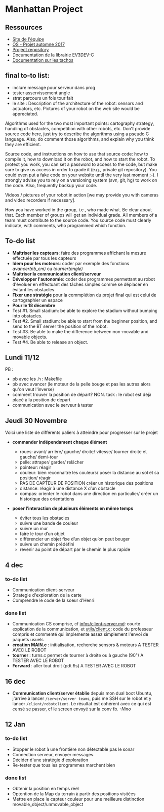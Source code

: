 # Manhattan Project

## Ressources

+ [Site de l'équipe](http://ninofiliu.fr/OS_project/)
+ [OS - Projet automne 2017](http://soc.eurecom.fr/OS/projects_fall2017.html)
+ [Project repository](https://gitlab.eurecom.fr/ludovic.apvrille/OS_Robot_Project_Fall2017)
+ [Documentation de la librairie EV3DEV-C](http://in4lio.github.io/ev3dev-c/)
+ [Documentation sur les tachos](http://docs.ev3dev.org/projects/lego-linux-drivers/en/ev3dev-jessie/motors.html#tacho-motor-subsystem)

## final to-to list: 
- inclure message pour serveur dans prog
- tester asservissement angle 
- strat parcours un fois tour fait 
- le site :
Description of the architecture of the robot: sensors and actuators, etc. Pictures of your robot on the web site would be appreciated.

Algorithms used for the two most important points: cartography strategy, handling of obstacles, competition with other robots, etc. Don't provide source code here, just try to describe the algorithms using a pseudo C language. Also, do comment those algorithms, and explain why you think they are efficient.

Source code, and instructions on how to use that source code: how to compile it, how to download it on the robot, and how to start the robot. To protect you work, you can set a password to access to the code, but make sure to give us access in order to grade it (e.g., private git repository). You could even put a fake code on your website until the very last moment ;-). I strongly advise you to rely on a versioning system (svn, git, hg) to work on the code. Also, frequently backup your code.

Videos / pictures of your robot in action [we may provide you with cameras and video recorders if necessary].

How you have worked in the group, i.e., who made what. Be clear about that. Each member of groups will get an individual grade. All members of a team must contribute to the source code. You source code must clearly indicate, with comments, who programmed which function.


## To-do list

+ **Maîtriser les capteurs**: faire des programmes affichant la mesure effectuée par tous les capteurs 
+ **Idem pour les moteurs**: coder par exemple des fonctions *avancer(nb_cm)* ou *tourner(angle)*
+ **Maîtriser la communication client/serveur**
+ **Développer l'autonomie**: coder des programmes permettant au robot d'évoluer en effectuant des tâches simples comme se déplacer en évitant les obstacles
+ **Fixer une stratégie** pour la commplétion du projet final qui est celui de cartographier un espace
+ **Pour le 18 décembre** 
+ Test #1. Small stadium: be able to explore the stadium without bumping into obstacles.
+ Test #2. Small stadium: be able to start from the beginner position, and send to the BT server the position of the robot.
+ Test #3. Be able to make the difference between non-movable and movable objects.
+ Test #4. Be able to release an object.

## Lundi 11/12
PB : 
+ pb avec les .h : Makefile 
+ pb avec avancer (le moteur de la pelle bouge et pas les autres alors qu'on veut l'inverse)
+ comment trouver la position de départ? NON. task : le robot est déjà placé à la position de départ 
+ communication avec le serveur à tester 

## Jeudi 30 Novembre
Voici une liste de différents paliers à atteindre pour progresser sur le projet
 + **commander indépendament chaque élément**
	+  roues: avant/ arrière/ gauche/ droite/ vitesse/ tourner droite et gauche/ demi-tour 
	+  pelle: attraper/ garder/ relâcher 
	+  pointeur: réagir
	+  couleur: bien reconnaitre les couleurs/ poser la distance au sol et sa position/ réagir
	+ PAS DE CAPTEUR DE POSITION créer un historique des positions
	+  distance: réagir à une distance X d’un obstacle
	+  compas: orienter le robot dans une direction en particulier/ créer un historique des orientations

+ **poser l’interaction de plusieurs éléments en même temps**
	+  éviter tous les obstacles
	+  suivre une bande de couleur
	+  suivre un mur
	+  faire le tour d’un objet
	+  différencier un objet fixe d’un objet qu’on peut bouger
	+  suivre un chemin prédéfini
	+  revenir au point de départ par le chemin le plus rapide
	
## 4 dec
### to-do list
+ Communication client-serveur
+ Strategie d'exploration de la carte
+ Comprendre le code de la soeur d'Henri
### done list

+ Communication CS comprise, cf [infos/client-server.md](https://github.com/StanleyMarx/ManhattanProject/blob/master/infos/client-server.md): courte explication de la communication, et [utils/client.c](https://github.com/StanleyMarx/ManhattanProject/blob/master/utils/client.c): code du professeur compris et commenté qui implemente assez simplement l'envoi de paquets usuels
+ **creation MAIN.c** : initialisation, recherche sensors & moteurs A TESTER AVEC LE ROBOT
+ **tourner** : turns.c permet de tourner à droite ou à gauche (90°) A TESTER AVEC LE ROBOT
+ **Forward** : aller tout droit (pdt 9s) A TESTER AVEC LE ROBOT

## 16 dec
+ **Communication client/server établie** depuis mon dual boot Ubuntu, j'arrive à lancer `/server/server teams`, puis me SSH sur le robot et y lancer `/client/robotclient`. Le résultat est cohérent avec ce qui est censé se passer, cf le screen envoyé sur la conv fb. *-Nino*


## 12 Jan
### to-do list
+ Stopper le robot à une frontière non détectable pas le sonar
+ Connection serveur, envoyer messages
+ Décider d'une stratégie d'exploration
+ Re-tester que tous les programmes marchent bien


### done list
+ Obtenir la position en temps réel
+ Optention de la Map du terrain à partir des positions visitées
+ Mettre en place le capteur couleur pour une meilleure distinction movable_object/unmovable_object





